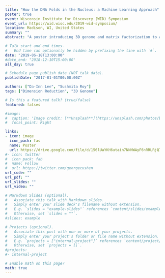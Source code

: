 ```yaml
---
title: "How the DNA Folds in the Nucleus: a Machine Learning Approach"
poster: true
event: Wisconsin Institute for Discovery (WID) Symposium 
event_url: https://wid.wisc.edu/2019-wid-symposium/
location: Madison, WI, United States
summary: ""
abstract: "A poster introducing 3D genome and matrix factorization to a general audience"

# Talk start and end times.
#   End time can optionally be hidden by prefixing the line with `#`.
date: "2019-06-18T13:00:00"
#date_end: "2018-12-10T15:00:00"
all_day: true

# Schedule page publish date (NOT talk date).
publishDate: "2017-01-01T00:00:00Z"

authors: ["Da-Inn Lee", "Sushmita Roy"]
tags: ["Dimension Reduction", "3D Genome"]

# Is this a featured talk? (true/false)
featured: falses

#image:
#  caption: 'Image credit: [**Unsplash**](https://unsplash.com/photos/bzdhc5b3Bxs)'
#  focal_point: Right

links:
- icon: image
  icon_pack: fas
  name: Poster
  url: https://drive.google.com/file/d/156lUaYKH6utain7NNNWAyF6nRRLRjQ75/view?usp=sharing
#- icon: twitter
#  icon_pack: fab
#  name: Follow
#  url: https://twitter.com/georgecushen
url_code: ""
url_pdf: ""
url_slides: ""
url_video: ""

# Markdown Slides (optional).
#   Associate this talk with Markdown slides.
#   Simply enter your slide deck's filename without extension.
#   E.g. `slides = "example-slides"` references `content/slides/example-slides.md`.
#   Otherwise, set `slides = ""`.
#slides: example

# Projects (optional).
#   Associate this post with one or more of your projects.
#   Simply enter your project's folder or file name without extension.
#   E.g. `projects = ["internal-project"]` references `content/project/deep-learning/index.md`.
#   Otherwise, set `projects = []`.
#projects:
#- internal-project

# Enable math on this page?
math: true
---
```



